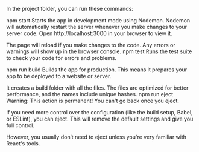 In the project folder, you can run these commands:

npm start
Starts the app in development mode using Nodemon. Nodemon will automatically restart the server whenever you make changes to your server code.
Open http://localhost:3000 in your browser to view it.

The page will reload if you make changes to the code.
Any errors or warnings will show up in the browser console.
npm test
Runs the test suite to check your code for errors and problems.

npm run build
Builds the app for production. This means it prepares your app to be deployed to a website or server.

It creates a build folder with all the files.
The files are optimized for better performance, and the names include unique hashes.
npm run eject
Warning: This action is permanent! You can't go back once you eject.

If you need more control over the configuration (like the build setup, Babel, or ESLint), you can eject. This will remove the default settings and give you full control.

However, you usually don’t need to eject unless you're very familiar with React's tools.
